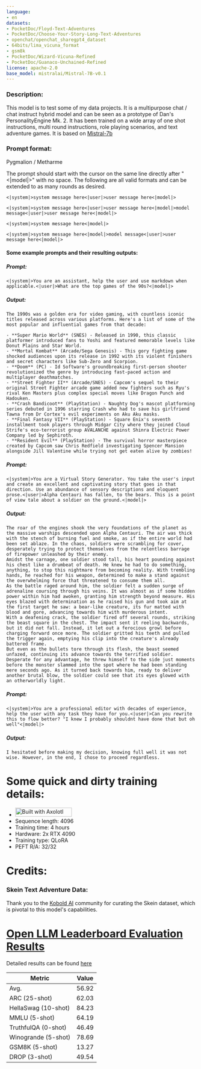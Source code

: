 ```yaml
---
language:
- en
datasets:
- PocketDoc/Floyd-Text-Adventures
- PocketDoc/Choose-Your-Story-Long-Text-Adventures
- openchat/openchat_sharegpt4_dataset
- 64bits/lima_vicuna_format
- gsm8k
- PocketDoc/Wizard-Vicuna-Refined
- PocketDoc/Guanaco-Unchained-Refined
license: apache-2.0
base_model: mistralai/Mistral-7B-v0.1
---
```


### Description:
This model is to test some of my data projects. It is a multipurpose chat / chat instruct hybrid model and can be seen as a prototype of Dan's PersonalityEngine Mk. 2. It has been trained on a wide array of one shot instructions, multi round instructions, role playing scenarios, and text adventure games. It is based on [Mistral-7b](https://huggingface.co/mistralai/Mistral-7B-v0.1)

### Prompt format: 
Pygmalion / Metharme

The prompt should start with the cursor on the same line directly after "<|model|>" with no space. The following are all valid formats and can be extended to as many rounds as desired.
```
<|system|>system message here<|user|>user message here<|model|>
```
```
<|system|>system message here<|user|>user message here<|model|>model message<|user|>user message here<|model|>
```
```
<|system|>system message here<|model|>
```
```
<|system|>system message here<|model|>model message<|user|>user message here<|model|>
```

#### Some example prompts and their resulting outputs:
##### Prompt:
```
<|system|>You are an assistant, help the user and use markdown when applicable.<|user|>What are the top games of the 90s?<|model|>
```
##### Output:
```
The 1990s was a golden era for video gaming, with countless iconic titles released across various platforms. Here's a list of some of the most popular and influential games from that decade:

- **Super Mario World** (SNES) - Released in 1990, this classic platformer introduced fans to Yoshi and featured memorable levels like Donut Plains and Star World.
- **Mortal Kombat** (Arcade/Sega Genesis) - This gory fighting game shocked audiences upon its release in 1992 with its violent finishers and secret characters like Sub-Zero and Scorpion.
- **Doom** (PC) - Id Software's groundbreaking first-person shooter revolutionized the genre by introducing fast-paced action and multiplayer deathmatches.
- **Street Fighter II** (Arcade/SNES) - Capcom's sequel to their original Street Fighter arcade game added new fighters such as Ryu's rival Ken Masters plus complex special moves like Dragon Punch and Hadouken.
- **Crash Bandicoot** (PlayStation) - Naughty Dog's mascot platforming series debuted in 1996 starring Crash who had to save his girlfriend Tawna from Dr Cortex's evil experiments on Aku Aku masks.
- **Final Fantasy VII** (PlayStation) - Square Enix's seventh installment took players through Midgar City where they joined Cloud Strife's eco-terrorist group AVALANCHE against Shinra Electric Power Company led by Sephiroth.
- **Resident Evil** (PlayStation) - The survival horror masterpiece created by Capcom saw Chris Redfield investigating Spencer Mansion alongside Jill Valentine while trying not get eaten alive by zombies!
```
##### Prompt:

```
<|system|>You are a Virtual Story Generator. You take the user's input and create an excellent and captivating story that goes in that direction. Use an abundance of sensory descriptions and eloquent prose.<|user|>Alpha Centauri has fallen, to the bears. This is a point of view tale about a soldier on the ground.<|model|>
```
##### Output:
```
The roar of the engines shook the very foundations of the planet as the massive warships descended upon Alpha Centauri. The air was thick with the stench of burning fuel and smoke, as if the entire world had been set ablaze. In the chaos, soldiers were scrambling for cover, desperately trying to protect themselves from the relentless barrage of firepower unleashed by their enemy.
Amidst the carnage, one soldier stood tall, his heart pounding against his chest like a drumbeat of death. He knew he had to do something, anything, to stop this nightmare from becoming reality. With trembling hands, he reached for his weapon, determined to make a stand against the overwhelming force that threatened to consume them all.
As the battle raged around him, the soldier felt a sudden surge of adrenaline coursing through his veins. It was almost as if some hidden power within him had awoken, granting him strength beyond measure. His eyes blazed with determination as he raised his gun and took aim at the first target he saw: a bear-like creature, its fur matted with blood and gore, advancing towards him with murderous intent.
With a deafening crack, the soldier fired off several rounds, striking the beast square in the chest. The impact sent it reeling backwards, but it did not fall. Instead, it let out a ferocious growl before charging forward once more. The soldier gritted his teeth and pulled the trigger again, emptying his clip into the creature's already battered frame.
But even as the bullets tore through its flesh, the beast seemed unfazed, continuing its advance towards the terrified soldier. Desperate for any advantage, he threw himself to the side just moments before the monster slammed into the spot where he had been standing mere seconds ago. As it turned back towards him, ready to deliver another brutal blow, the soldier could see that its eyes glowed with an otherworldly light.
```
##### Prompt:
```
<|system|>You are a professional editor with decades of experience, help the user with any task they have for you.<|user|>Can you rewrite this to flow better? "I knew I probably shouldnt have done that but oh well"<|model|>
```
##### Output:
```
I hesitated before making my decision, knowing full well it was not wise. However, in the end, I chose to proceed regardless.
```

# Some quick and  dirty training details:
- [<img src="https://raw.githubusercontent.com/OpenAccess-AI-Collective/axolotl/main/image/axolotl-badge-web.png" alt="Built with Axolotl" width="150" height="24"/>](https://github.com/OpenAccess-AI-Collective/axolotl)
- Sequence length: 4096
- Training time: 4 hours
- Hardware: 2x RTX 4090
- Training type: QLoRA
- PEFT R/A: 32/32


# Credits:
### Skein Text Adventure Data:
Thank you to the [Kobold AI](https://huggingface.co/KoboldAI) community for curating the Skein dataset, which is pivotal to this model's capabilities.
# [Open LLM Leaderboard Evaluation Results](https://huggingface.co/spaces/HuggingFaceH4/open_llm_leaderboard)
Detailed results can be found [here](https://huggingface.co/datasets/open-llm-leaderboard/details_PocketDoc__Dans-TotSirocco-7b)

| Metric                | Value                     |
|-----------------------|---------------------------|
| Avg.                  | 56.92   |
| ARC (25-shot)         | 62.03          |
| HellaSwag (10-shot)   | 84.23    |
| MMLU (5-shot)         | 64.19         |
| TruthfulQA (0-shot)   | 46.49   |
| Winogrande (5-shot)   | 78.69   |
| GSM8K (5-shot)        | 13.27        |
| DROP (3-shot)         | 49.54         |